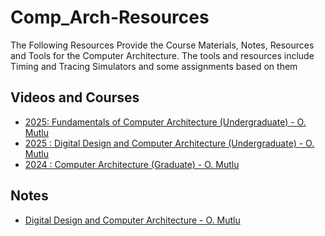 # Comp_Arch-Resources

The Following Resources Provide the Course Materials, Notes, Resources and Tools for the Computer Architecture. 
The tools and resources include Timing and Tracing Simulators and some assignments based on them 
## Videos and Courses

* [2025: Fundamentals of Computer Architecture (Undergraduate) - O. Mutlu](https://safari.ethz.ch/foca/spring2025/doku.php?id=start)
* [2025 : Digital Design and Computer Architecture (Undergraduate) - O. Mutlu](https://safari.ethz.ch/ddca/spring2025/doku.php)
* [2024 : Computer Architecture (Graduate) - O. Mutlu](https://safari.ethz.ch/architecture/fall2024/doku.php?id=start)

## Notes
* [Digital Design and Computer Architecture - O. Mutlu](https://cs.shivi.io/01-Semesters-(BSc)/Semester-2/Digital-Design-and-Computer-Architecture/)

